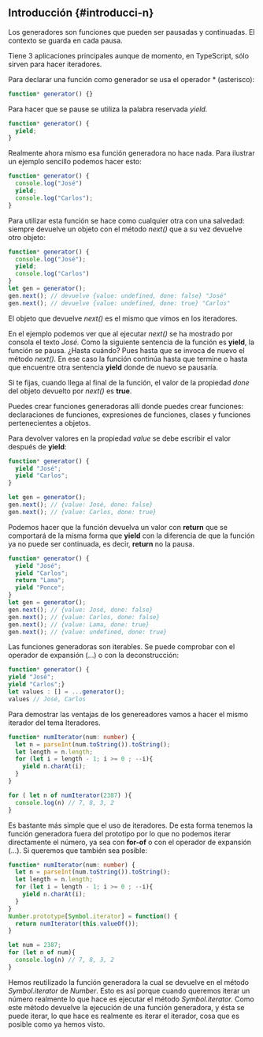 ## Introducción {#introducci-n}

Los generadores son funciones que pueden ser pausadas y continuadas. El contexto se guarda en cada pausa.

Tiene 3 aplicaciones principales aunque de momento, en TypeScript, sólo sirven para hacer iteradores.

Para declarar una función como generador se usa el operador * (asterisco):

```ts
function* generator() {}
```

Para hacer que se pause se utiliza la palabra reservada *yield.*

```ts
function* generator() { 
  yield;
}
```

Realmente ahora mismo esa función generadora no hace nada. Para ilustrar un ejemplo sencillo podemos hacer esto:

```ts
function* generator() {
  console.log("José") 
  yield;
  console.log("Carlos");
}
```

Para utilizar esta función se hace como cualquier otra con una salvedad: siempre devuelve un objeto con el método _next()_ que a su vez devuelve otro objeto:

```ts
function* generator() { 
  console.log("José");
  yield;
  console.log("Carlos")
}
let gen = generator();
gen.next(); // devuelve {value: undefined, done: false} "José"
gen.next(); // devuelve {value: undefined, done: true} "Carlos"
```

El objeto que devuelve _next()_ es el mismo que vimos en los iteradores.

En el ejemplo podemos ver que al ejecutar _next()_ se ha mostrado por consola el texto _José._ Como la siguiente sentencia de la función es **yield**, la función se pausa. ¿Hasta cuándo? Pues hasta que se invoca de nuevo el método _next()._ En ese caso la función continúa hasta que termine o hasta que encuentre otra sentencia **yield** donde de nuevo se pausaría.

Si te fijas, cuando llega al final de la función, el valor de la propiedad _done_ del objeto devuelto por _next()_ es **true**.

Puedes crear funciones generadoras allí donde puedes crear funciones: declaraciones de funciones, expresiones de funciones, clases y funciones pertenecientes a objetos.

Para devolver valores en la propiedad _value_ se debe escribir el valor después de **yield**:

```ts
function* generator() { 
  yield "José"; 
  yield "Carlos";
}

let gen = generator();
gen.next(); // {value: José, done: false}
gen.next(); // {value: Carlos, done: true}
```

Podemos hacer que la función devuelva un valor con **return** que se comportará de la misma forma que **yield** con la diferencia de que la función ya no puede ser continuada, es decir, **return** no la pausa.

```ts
function* generator() {
  yield "José";
  yield "Carlos";
  return "Lama";
  yield "Ponce";
}
let gen = generator();
gen.next(); // {value: José, done: false}
gen.next(); // {value: Carlos, done: false}
gen.next(); // {value: Lama, done: true}
gen.next(); // {value: undefined, done: true}
```

Las funciones generadoras son iterables. Se puede comprobar con el operador de expansión (…) o con la deconstrucción:

```ts
function* generator() { 
yield "José";
yield "Carlos";}
let values : [] = ...generator();
values // José, Carlos
```

Para demostrar las ventajas de los genereadores vamos a hacer el mismo iterador del tema Iteradores.

```ts
function* numIterator(num: number) { 
  let n = parseInt(num.toString()).toString(); 
  let length = n.length; 
  for (let i = length - 1; i >= 0 ; --i){ 
    yield n.charAt(i); 
  } 
}

for ( let n of numIterator(2387) ){ 
  console.log(n) // 7, 8, 3, 2
}
```

Es bastante más simple que el uso de iteradores. De esta forma tenemos la función generadora fuera del prototipo por lo que no podemos iterar directamente el número, ya sea con **for-of** o con el operador de expansión (…). Si queremos que también sea posible:

```ts
function* numIterator(num: number) { 
  let n = parseInt(num.toString()).toString(); 
  let length = n.length; 
  for (let i = length - 1; i >= 0 ; --i){ 
    yield n.charAt(i); 
  } 
}
Number.prototype[Symbol.iterator] = function() {
  return numIterator(this.valueOf());
}

let num = 2387;
for (let n of num){ 
  console.log(n) // 7, 8, 3, 2
}
```

Hemos reutilizado la función generadora la cual se devuelve en el método _Symbol.iterator_ de _Number_. Esto es así porque cuando queremos iterar un número realmente lo que hace es ejecutar el método _Symbol.iterator._ Como este método devuelve la ejecución de una función generadora, y ésta se puede iterar, lo que hace es realmente es iterar el iterador, cosa que es posible como ya hemos visto.